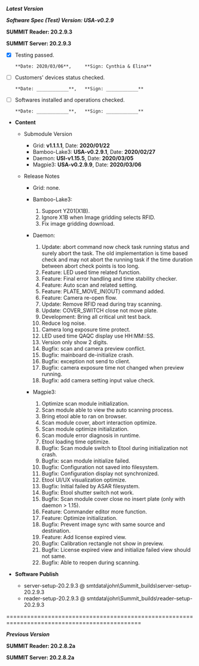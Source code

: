 ***Latest Version***

***Software Spec (Test) Version: USA-v0.2.9***

**SUMMIT Reader: 20.2.9.3**

**SUMMIT Server: 20.2.9.3**

* [X] Testing passed. 

      **Date: 2020/03/06**,     **Sign: Cynthia & Elina**

* [ ] Customers' devices status checked. 

      **Date: ____________**,   **Sign: ____________**

* [ ] Softwares installed and operations checked. 

      **Date: ____________**,   **Sign: ____________**

*  **Content**
    *  Submodule Version
        *  Grid: **v1.1.1.1**,          Date: **2020/01/22**
        *  Bamboo-Lake3: **USA-v0.2.9.1**,  Date: **2020/02/27**
        *  Daemon: **USI-v1.15.5**,        Date: **2020/03/05**
        *  Magpie3: **USA-v0.2.9.9**,       Date: **2020/03/06**

    *  Release Notes
        *  Grid:
            none.

        * Bamboo-Lake3:
            1. Support YZ01(X1B).
            2. Ignore X1B when Image gridding selects RFID.
            3. Fix image gridding download.

        *  Daemon:
            1. Update: abort command now check task running status and surely abort the task. The old implementation is time based check and may not abort the running task if the time duration between abort check points is too long.
            2. Feature: LED used time related function.
            3. Feature: Final error handling and time stability checker.
            4. Feature: Auto scan and related setting.
            5. Feature: PLATE_MOVE_IN(OUT) command added.
            6. Feature: Camera re-open flow.
            7. Update: Remove RFID read during tray scanning.
            8. Update: COVER_SWITCH close not move plate.
            9. Development: Bring all critical unit test back.
            10. Reduce log noise.
            11. Camera long exposure time protect.
            12. LED used time QAQC display use HH:MM::SS.
            13. Version only show 2 digits.
            14. Bugfix: scan and camera preview conflict.
            15. Bugfix: mainboard de-initialize crash.
            16. Bugfix: exception not send to client.
            17. Bugfix: camera exposure time not changed when preview running.
            18. Bugfix: add camera setting input value check.
            
        *  Magpie3:
            1. Optimize scan module initialization.
            2. Scan module able to view the auto scanning process.
            3. Bring etool able to ran on browser.
            4. Scan module cover, abort interaction optimize.
            5. Scan module optimize initialization.
            6. Scan module error diagnosis in runtime.
            7. Etool loading time optimize.
            8. Bugfix: Scan module switch to Etool during initialization not crash.
            9. Bugfix: scan module initialize failed.
            10. Bugfix: Configuration not saved into filesystem.
            11. Bugfix: Configuration display not synchronized.
            12. Etool UI/UX visualization optimize.
            13. Bugfix: Initial failed by ASAR filesystem.
            14. Bugfix: Etool shutter switch not work.
            15. Bugfix: Scan module cover close no insert plate (only with daemon > 1.15).
            16. Feature: Commander editor more function.
            17. Feature: Optimize initialization.
            18. Bugfix: Prevent image sync with same source and destination.
            19. Feature: Add license expired view.
            20. Bugfix: Calibration rectangle not show in preview.
            21. Bugfix: License expired view and initialize failed view should not same.
            22. Bugfix: Able to reopen during scanning.
        
* **Software Publish** 
    * server-setup-20.2.9.3 @ smtdata\john\Summit_builds\server-setup-20.2.9.3
    * reader-setup-20.2.9.3 @ smtdata\john\Summit_builds\reader-setup-20.2.9.3

=============================================================================================

***Previous Version***

**SUMMIT Reader: 20.2.8.2a**

**SUMMIT Server: 20.2.8.2a**
